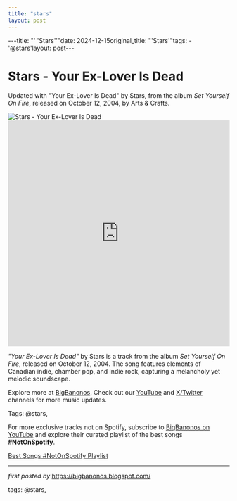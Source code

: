 ```yaml
---
title: "stars"
layout: post
---
```

---title: "' 'Stars''"date: 2024-12-15original_title: "'Stars'"tags:  - '@stars'layout: post---<!-- Title of the Post --><h1 >Stars - Your Ex-Lover Is Dead</h1> <!-- Introductory Text --><p >Updated with "Your Ex-Lover Is Dead" by Stars, from the album *Set Yourself On Fire*, released on October 12, 2004, by Arts & Crafts.</p> <!-- Featured Image --><div > <img src="https://i.ytimg.com/vi/r5Or6-HOveg/maxresdefault.jpg" alt="Stars - Your Ex-Lover Is Dead" /></div> <!-- YouTube Video Embed --><div > <iframe width="100%" height="514" src="https://www.youtube.com/embed/r5Or6-HOveg" title="Stars - Your Ex-Lover Is Dead" frameborder="0" allow="accelerometer; autoplay; clipboard-write; encrypted-media; gyroscope; picture-in-picture; web-share" referrerpolicy="strict-origin-when-cross-origin" allowfullscreen></iframe></div> <!-- Song Information --><div > <p><em>"Your Ex-Lover Is Dead"</em> by Stars is a track from the album *Set Yourself On Fire*, released on October 12, 2004. The song features elements of Canadian indie, chamber pop, and indie rock, capturing a melancholy yet melodic soundscape.</p></div> <!-- Footer Links --><div > <p>Explore more at <a href="https://bigbanonos.blogspot.com/" target="_blank">BigBanonos</a>. Check out our <a href="https://www.youtube.com/@BigBanonos" target="_blank">YouTube</a> and <a href="https://x.com/bigbanonos" target="_blank">X/Twitter</a> channels for more music updates.</p></div> <!-- Tags --><p >Tags: @stars,</p><!--Subscribe and Playlist Links--><div>    <p>For more exclusive tracks not on Spotify, subscribe to <a href="https://www.youtube.com/@BigBanonos" target="_blank">BigBanonos on YouTube</a> and explore their curated playlist of the best songs <strong>#NotOnSpotify</strong>.</p>    <p><a href="https://www.youtube.com/playlist?list=PLtuNtuTatqI0kFahUCbtbfenC_ET5O_tr" target="_blank">Best Songs #NotOnSpotify Playlist<br /></a></p></div><hr /><p><em>first posted by</em> <a href="https://bigbanonos.blogspot.com/" rel="noopener" target="_new">https://bigbanonos.blogspot.com/</a></p><p>tags: @stars,</p>